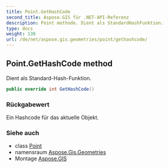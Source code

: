 ```yaml
---
title: Point.GetHashCode
second_title: Aspose.GIS für .NET-API-Referenz
description: Point methode. Dient als StandardHashFunktion.
type: docs
weight: 130
url: /de/net/aspose.gis.geometries/point/gethashcode/
---
```

## Point.GetHashCode method

Dient als Standard-Hash-Funktion.

```csharp
public override int GetHashCode()
```

### Rückgabewert

Ein Hashcode für das aktuelle Objekt.

### Siehe auch

* class [Point](../)
* namensraum [Aspose.Gis.Geometries](../../point/)
* Montage [Aspose.GIS](../../../)


